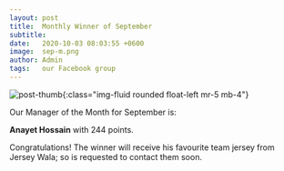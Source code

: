 ```yaml
---
layout: post
title:  Monthly Winner of September
subtitle:
date:   2020-10-03 08:03:55 +0600
image:  sep-m.png
author: Admin
tags:   our Facebook group
---
```

![post-thumb]({{site.baseurl}}/assets/images/blog/sep.jpg){:class="img-fluid rounded float-left mr-5 mb-4"}

Our Manager of the Month for September is:

**Anayet Hossain**
with 244 points.

Congratulations!
The winner will receive his favourite team jersey from Jersey Wala; so is requested to contact them soon.